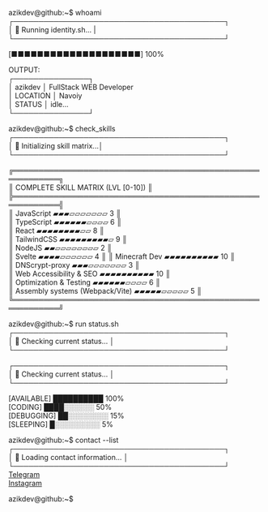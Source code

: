 azikdev@github:~$ whoami  
┌──────────────────────────────────────────┐  
│ 🔵 Running identity.sh... |  
└──────────────────────────────────────────┘

[■■■■■■■■■■■■■■■■■■■■] 100%

OUTPUT:  
┌───────────────┐  
│ azikdev │ FullStack WEB Developer  
│ LOCATION │ Navoiy  
│ STATUS │ idle...  
└───────────────┘

azikdev@github:~$ check_skills  
┌──────────────────────────────────────────┐  
│ 🔵 Initializing skill matrix...│
└──────────────────────────────────────────┘

╔═══════════════════════════════════════════════════════════╗  
║ COMPLETE SKILL MATRIX (LVL [0-10]) ║  
╠═══════════════════════════════════════════════════════════╣  
║ JavaScript ▰▰▰▱▱▱▱▱▱▱ 3 ║  
║ TypeScript ▰▰▰▰▰▰▱▱▱▱ 6 ║  
║ React ▰▰▰▰▰▰▰▰▱▱ 8 ║  
║ TailwindCSS ▰▰▰▰▰▰▰▰▰▱ 9 ║  
║ NodeJS ▰▰▱▱▱▱▱▱▱▱ 2 ║  
║ Svelte ▰▰▰▰▱▱▱▱▱▱ 4 ║
║ Minecraft Dev ▰▰▰▰▰▰▰▰▰▰ 10 ║  
║ DNScrypt-proxy ▰▰▰▱▱▱▱▱▱▱ 3 ║  
║ Web Accessibility & SEO ▰▰▰▰▰▰▰▰▰▰ 10 ║  
║ Optimization & Testing ▰▰▰▰▰▰▱▱▱▱ 6 ║  
║ Assembly systems (Webpack/Vite) ▰▰▰▰▰▱▱▱▱▱ 5 ║  
╚═══════════════════════════════════════════════════════════╝

azikdev@github:~$ run status.sh  
┌──────────────────────────────────────────┐  
│ 🔵 Checking current status... │
└──────────────────────────────────────────┘

┌──────────────────────────────────────────┐  
│ 🔵 Checking current status... │  
└──────────────────────────────────────────┘

[AVAILABLE] ██████████ 100%  
[CODING] ████░░░░░░ 50%  
[DEBUGGING] ██░░░░░░░░ 15%  
[SLEEPING] █░░░░░░░░░ 5%

azikdev@github:~$ contact --list  
┌──────────────────────────────────────────┐  
│ 🔵 Loading contact information... │  
└──────────────────────────────────────────┘  
[Telegram](https://t.me/azikdev02)  
[Instagram](https://www.instagram.com/_azik__bro_/)

azikdev@github:~$
